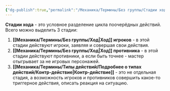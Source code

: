 ```yaml
---
{"dg-publish":true,"permalink":"/Механика/Термины/Без группы/Стадии хода/","noteIcon":"","created":"2025-08-21T13:47:44.883+03:00","updated":"2025-07-29T23:53:02.084+03:00"}
---
```


**Стадии хода** - это условное разделение цикла поочерёдных действий. Всего можно выделить 3 стадии:
1. **[[Механика/Термины/Без группы/Ход\|Ход]] игроков** - в этой стадии действуют игроки, заявляя и совершая свои действия. 
2. **[[Механика/Термины/Без группы/Ход\|Ход]] противника** - в этой стадии действуют противники, а если быть точнее - мастер отыгрывает за не игровых персонажей.
3. **[[Механика/Термины/Типы действий/Подробнее о типах действий/Контр-действие\|Контр-действие]]** - это не отдельная стадия, а возможность игроков и противников совершить какое-то триггерное действия, описать реакция на ситуацию. 